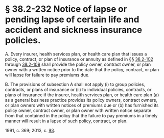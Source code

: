 # § 38.2-232 Notice of lapse or pending lapse of certain life and accident and sickness insurance policies.

<p>A. Every insurer, health services plan, or health care plan that issues a policy, contract, or plan of insurance or annuity as defined in §§ <a href='http://law.lis.virginia.gov/vacode/38.2-102/'>38.2-102</a> through <a href='http://law.lis.virginia.gov/vacode/38.2-109/'>38.2-109</a> shall provide the policy owner, contract owner, or plan owner with a written notice prior to the date that the policy, contract, or plan will lapse for failure to pay premiums due.</p><p>B. The provisions of subsection A shall not apply (i) to group policies, contracts, or plans of insurance or (ii) to individual policies, contracts, or plans of insurance if the insurer, health services plan, or health care plan (a) as a general business practice provides its policy owners, contract owners, or plan owners with written notices of premiums due or (b) has furnished its policy owner, contract owner, or plan owner with written notice separate from that contained in the policy that the failure to pay premiums in a timely manner will result in a lapse of such policy, contract, or plan.</p><p>1991, c. 369; 2013, c. <a href='http://lis.virginia.gov/cgi-bin/legp604.exe?131+ful+CHAP0093'>93</a>.</p>